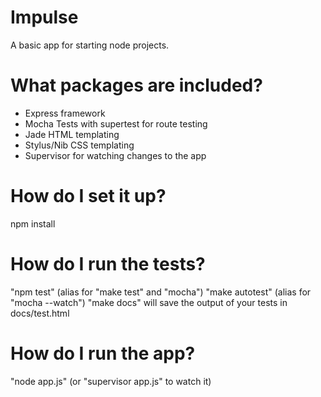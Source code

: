 # Impulse 
A basic app for starting node projects.  

# What packages are included?
* Express framework
* Mocha Tests with supertest for route testing
* Jade HTML templating
* Stylus/Nib CSS templating
* Supervisor for watching changes to the app

# How do I set it up?
npm install

# How do I run the tests?
"npm test" (alias for "make test" and "mocha")
"make autotest" (alias for "mocha --watch")
"make docs" will save the output of your tests in docs/test.html

# How do I run the app?
"node app.js" (or "supervisor app.js" to watch it)
